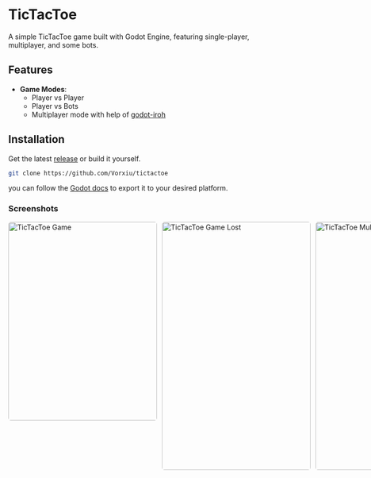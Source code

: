 # TicTacToe

A simple TicTacToe game built with Godot Engine, featuring single-player, multiplayer, and some bots.

## Features

- **Game Modes**:
  - Player vs Player 
  - Player vs Bots
  - Multiplayer mode with help of [godot-iroh](https://github.com/tipragot/godot-iroh)

## Installation

Get the latest  [release](https://github.com/Vorxiu/tictactoe/releases) or build it yourself.

```bash
git clone https://github.com/Vorxiu/tictactoe
```

you can follow the [Godot docs](https://docs.godotengine.org/en/latest/tutorials/export/exporting_projects.html) to export it to your desired platform. 

### Screenshots

<div style="display: flex; gap: 10px;">
  <img src="/screenshots/TicTacToe.png" alt="TicTacToe Game" width="300" height="400" style="border-radius: 5px;">
  <img src="/screenshots/game_lost.png" alt="TicTacToe Game Lost" width="300" height="500" style="border-radius: 5px;">
  
  <img src="/screenshots/mutiplayer_window.png" alt="TicTacToe Multiplayer" width="300" height="500" style="border-radius: 5px;">
</div>
